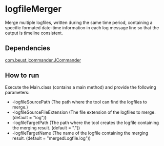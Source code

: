 # logfileMerger
Merge multiple logfiles, written during the same time period, containing a specific formated date-time information in each log message line so that the output is timeline consistent.

## Dependencies
[com.beust.jcommander.JCommander](https://github.com/cbeust/jcommander)

## How to run
Execute the Main.class (contains a main method) and provide the following parameters:
 -  -logfileSourcePath (The path where the tool can find the logfiles to merge.)
 -  -logfileSourceFileExtension (The file extension of the logfiles to merge. (default = "log"))
 -  -logfileTargetPath (The path where the tool creates the logfile containing the merging result. (default = ".\"))
 -  -logfileTargetName (The name of the logfile containing the merging result. (default = "mergedLogfile.log"))
